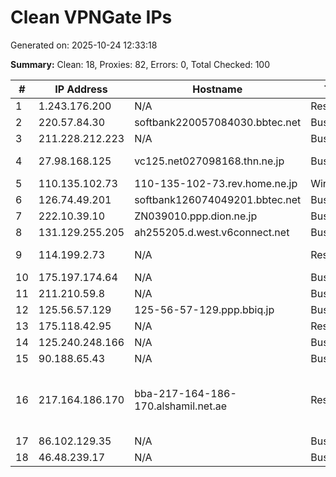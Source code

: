 # Clean VPNGate IPs
Generated on: 2025-10-24 12:33:18

**Summary:** Clean: 18, Proxies: 82, Errors: 0, Total Checked: 100

| # | IP Address | Hostname | Type | Country | Provider |
|---|------------|----------|------|---------|----------|
| 1 | 1.243.176.200 | N/A | Residential | KR | SK Broadband Co Ltd |
| 2 | 220.57.84.30 | softbank220057084030.bbtec.net | Business | JP | SoftBank Corp. |
| 3 | 211.228.212.223 | N/A | Business | KR | Korea Telecom |
| 4 | 27.98.168.125 | vc125.net027098168.thn.ne.jp | Business | JP | TOKAI Communications Corporation |
| 5 | 110.135.102.73 | 110-135-102-73.rev.home.ne.jp | Wireless | JP | JCOM Co., Ltd. |
| 6 | 126.74.49.201 | softbank126074049201.bbtec.net | Business | JP | SoftBank Corp. |
| 7 | 222.10.39.10 | ZN039010.ppp.dion.ne.jp | Business | JP | KDDI CORPORATION |
| 8 | 131.129.255.205 | ah255205.d.west.v6connect.net | Business | JP | Asahi Net |
| 9 | 114.199.2.73 | N/A | Residential | KR | GREEN CABLE TELEVISION STATION |
| 10 | 175.197.174.64 | N/A | Business | KR | Korea Telecom |
| 11 | 211.210.59.8 | N/A | Business | KR | SK Broadband Co Ltd |
| 12 | 125.56.57.129 | 125-56-57-129.ppp.bbiq.jp | Business | JP | QTnet,Inc. |
| 13 | 175.118.42.95 | N/A | Residential | KR | SK Broadband Co Ltd |
| 14 | 125.240.248.166 | N/A | Business | KR | LG POWERCOMM |
| 15 | 90.188.65.43 | N/A | Business | RU | PJSC Rostelecom |
| 16 | 217.164.186.170 | bba-217-164-186-170.alshamil.net.ae | Residential | AE | EMIRATES TELECOMMUNICATIONS GROUP COMPANY (ETISALAT GROUP) PJSC |
| 17 | 86.102.129.35 | N/A | Business | RU | PJSC Rostelecom |
| 18 | 46.48.239.17 | N/A | Business | RU | PJSC Rostelecom |
